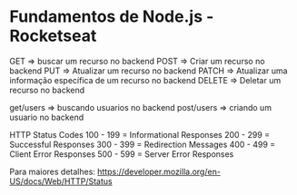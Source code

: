 # Fundamentos de Node.js - Rocketseat

GET => buscar um recurso no backend
POST => Criar um recurso no backend
PUT => Atualizar um recurso no backend
PATCH => Atualizar uma informação específica de um recurso no backend
DELETE => Deletar um recurso no backend

get/users => buscando usuarios no backend
post/users => criando um usuario no backend


HTTP Status Codes
100 - 199 = Informational Responses
200 - 299 = Successful Responses
300 - 399 = Redirection Messages
400 - 499 = Client Error Responses
500 - 599 = Server Error Responses

Para maiores detalhes:
https://developer.mozilla.org/en-US/docs/Web/HTTP/Status

